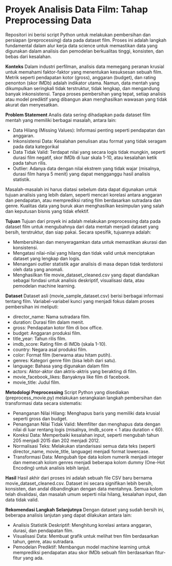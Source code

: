 # Proyek Analisis Data Film: Tahap Preprocessing Data
Repositori ini berisi script Python untuk melakukan pembersihan dan persiapan (preprocessing) data pada dataset film. Proses ini adalah langkah fundamental dalam alur kerja data science untuk memastikan data yang digunakan dalam analisis dan pemodelan berkualitas tinggi, konsisten, dan bebas dari kesalahan.

**Konteks**
Dalam industri perfilman, analisis data memegang peranan krusial untuk memahami faktor-faktor yang menentukan kesuksesan sebuah film. Metrik seperti pendapatan kotor (gross), anggaran (budget), dan rating penonton (skor IMDb) adalah indikator utama. Namun, data mentah yang dikumpulkan seringkali tidak terstruktur, tidak lengkap, dan mengandung banyak inkonsistensi. Tanpa proses pembersihan yang tepat, setiap analisis atau model prediktif yang dibangun akan menghasilkan wawasan yang tidak akurat dan menyesatkan.

**Problem Statement**
Analis data sering dihadapkan pada dataset film mentah yang memiliki berbagai masalah, antara lain:
- Data Hilang (Missing Values): Informasi penting seperti pendapatan dan anggaran.
- Inkonsistensi Data: Kesalahan penulisan atau format yang tidak seragam pada data kategorikal
- Data Tidak Valid: Terdapat nilai yang secara logis tidak mungkin, seperti durasi film negatif, skor IMDb di luar skala 1-10, atau kesalahan ketik pada tahun rilis.
- Outlier: Adanya data dengan nilai ekstrem yang tidak wajar (misalnya, durasi film hanya 5 menit) yang dapat mengganggu hasil analisis statistik.

Masalah-masalah ini harus diatasi sebelum data dapat digunakan untuk tujuan analisis yang lebih dalam, seperti mencari korelasi antara anggaran dan pendapatan, atau memprediksi rating film berdasarkan sutradara dan genre. Kualitas data yang buruk akan menghasilkan kesimpulan yang salah dan keputusan bisnis yang tidak efektif.

**Tujuan**
Tujuan dari proyek ini adalah melakukan preprocessing data pada dataset film untuk mengubahnya dari data mentah menjadi dataset yang bersih, terstruktur, dan siap pakai. Secara spesifik, tujuannya adalah:
- Membersihkan dan menyeragamkan data untuk memastikan akurasi dan konsistensi.
- Mengatasi nilai-nilai yang hilang dan tidak valid untuk menciptakan dataset yang lengkap dan logis.
- Menangani outlier statistik agar analisis di masa depan tidak terdistorsi oleh data yang anomali.
- Menghasilkan file movie_dataset_cleaned.csv yang dapat diandalkan sebagai fondasi untuk analisis deskriptif, visualisasi data, atau pemodelan machine learning.

**Dataset**
Dataset asli (movie_sample_dataset.csv) berisi berbagai informasi tentang film. Variabel-variabel kunci yang menjadi fokus dalam proses pembersihan ini meliputi:

- director_name: Nama sutradara film.
- duration: Durasi film dalam menit.
- gross: Pendapatan kotor film di box office.
- budget: Anggaran produksi film.
- title_year: Tahun rilis film.
- imdb_score: Rating film di IMDb (skala 1-10).
- country: Negara asal produksi film.
- color: Format film (berwarna atau hitam putih).
- genres: Kategori genre film (bisa lebih dari satu).
- language: Bahasa yang digunakan dalam film
- actors: Aktor-aktor dan aktris-aktris yang berakting di film.
- movie_facebook_likes: Banyaknya like film di facebook.
- movie_title: Judul film.

**Metodologi Preprocessing**
Script Python yang disediakan (preprocess_movie.py) melakukan serangkaian langkah pembersihan dan transformasi data secara sistematis:
- Penanganan Nilai Hilang: Menghapus baris yang memiliki data krusial seperti gross dan budget.
- Penanganan Nilai Tidak Valid: Memfilter dan menghapus data dengan nilai di luar rentang logis (misalnya, imdb_score < 1 atau duration < 60).
- Koreksi Data: Memperbaiki kesalahan input, seperti mengubah tahun 205 menjadi 2015 dan 202 menjadi 2012.
- Normalisasi Teks: Melakukan standarisasi semua data teks (seperti director_name, movie_title, language) menjadi format lowercase.
- Transformasi Data: Mengubah tipe data kolom numerik menjadi integer dan memecah kolom genres menjadi beberapa kolom dummy (One-Hot Encoding) untuk analisis lebih lanjut.

**Hasil**
Hasil akhir dari proses ini adalah sebuah file CSV baru bernama movie_dataset_cleaned.csv. Dataset ini secara signifikan lebih bersih, konsisten, dan andal dibandingkan dengan data mentahnya. Semua kolom telah divalidasi, dan masalah umum seperti nilai hilang, kesalahan input, dan data tidak valid.

**Rekomendasi Langkah Selanjutnya**
Dengan dataset yang sudah bersih ini, beberapa analisis lanjutan yang dapat dilakukan antara lain:
- Analisis Statistik Deskriptif: Menghitung korelasi antara anggaran, durasi, dan pendapatan film.
- Visualisasi Data: Membuat grafik untuk melihat tren film berdasarkan tahun, genre, atau sutradara.
- Pemodelan Prediktif: Membangun model machine learning untuk memprediksi pendapatan atau skor IMDb sebuah film berdasarkan fitur-fitur yang ada.
